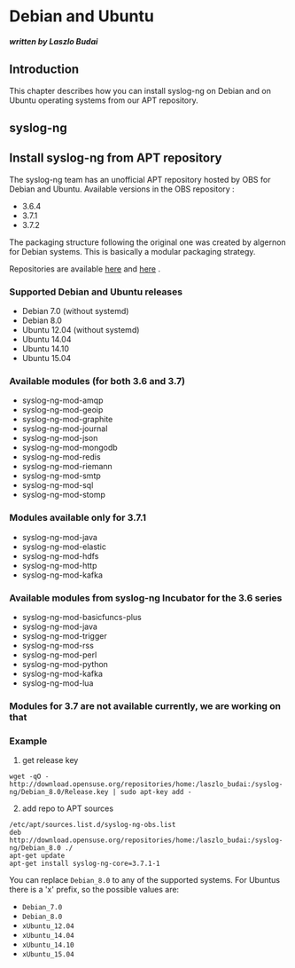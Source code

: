 # Debian and Ubuntu

##### written by Laszlo Budai

[ref:obs-lbudai-36]: https://build.opensuse.org/project/show/home:laszlo_budai:syslog-ng-3.6
[ref:obs-lbudai-37]: https://build.opensuse.org/project/show/home:laszlo_budai:syslog-ng

## Introduction

This chapter describes how you can install syslog-ng on Debian and on Ubuntu
operating systems from our APT repository.

## syslog-ng

## Install syslog-ng from APT repository

The syslog-ng team has an unofficial APT repository hosted by OBS for Debian and Ubuntu.
Available versions in the OBS repository :
 * 3.6.4
 * 3.7.1
 * 3.7.2

The packaging structure following the original one was created by algernon for Debian systems.
This is basically a modular packaging strategy.

Repositories are available [here][ref:obs-lbudai-36] and [here][ref:obs-lbudai-37] .

### Supported Debian and Ubuntu releases
 * Debian 7.0 (without systemd)
 * Debian 8.0
 * Ubuntu 12.04 (without systemd)
 * Ubuntu 14.04
 * Ubuntu 14.10
 * Ubuntu 15.04

### Available modules (for both 3.6 and 3.7)
 * syslog-ng-mod-amqp
 * syslog-ng-mod-geoip
 * syslog-ng-mod-graphite
 * syslog-ng-mod-journal
 * syslog-ng-mod-json
 * syslog-ng-mod-mongodb
 * syslog-ng-mod-redis
 * syslog-ng-mod-riemann
 * syslog-ng-mod-smtp
 * syslog-ng-mod-sql
 * syslog-ng-mod-stomp

### Modules available only for 3.7.1
 * syslog-ng-mod-java
 * syslog-ng-mod-elastic
 * syslog-ng-mod-hdfs
 * syslog-ng-mod-http
 * syslog-ng-mod-kafka

### Available modules from syslog-ng Incubator for the 3.6 series
 * syslog-ng-mod-basicfuncs-plus
 * syslog-ng-mod-java
 * syslog-ng-mod-trigger
 * syslog-ng-mod-rss
 * syslog-ng-mod-perl
 * syslog-ng-mod-python
 * syslog-ng-mod-kafka
 * syslog-ng-mod-lua

### Modules for 3.7 are not available currently, we are working on that

### Example
  1. get release key

  ```
  wget -qO -  http://download.opensuse.org/repositories/home:/laszlo_budai:/syslog-ng/Debian_8.0/Release.key | sudo apt-key add -
  ```

  2. add repo to APT sources

  ```
  /etc/apt/sources.list.d/syslog-ng-obs.list
  deb  http://download.opensuse.org/repositories/home:/laszlo_budai:/syslog-ng/Debian_8.0 ./
  apt-get update
  apt-get install syslog-ng-core=3.7.1-1
  ```

You can replace `Debian_8.0` to any of the supported systems.
For Ubuntus there is a 'x' prefix, so the possible values are:

  * `Debian_7.0`
  * `Debian_8.0`
  * `xUbuntu_12.04`
  * `xUbuntu_14.04`
  * `xUbuntu_14.10`
  * `xUbuntu_15.04`

